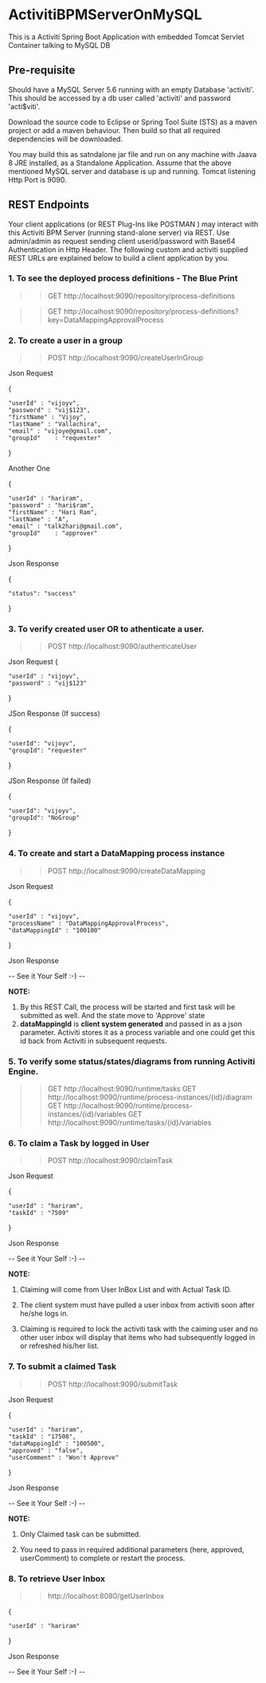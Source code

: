 # ActivitiBPMServerOnMySQL

This is a Activiti Spring Boot Application with embedded Tomcat Servlet Container talking to MySQL DB

## Pre-requisite

Should have a MySQL Server 5.6 running with an empty Database 'activiti'. This should be accessed by a db user called 'activiti' and password 'acti$viti'.

Download the source code to Eclipse or Spring Tool Suite (STS) as a maven project or add a maven behaviour. Then build so that all required dependencies will be downloaded.

You may build this as satndalone jar file and run on any machine with Jaava 8 JRE installed, as a Standalone Application. Assume that the above mentioned MySQL server and database is up and running. Tomcat listening Http Port is 9090. 

## REST Endpoints

Your client applications (or REST Plug-Ins like POSTMAN ) may interact with this Activiti BPM Server (running stand-alone server) via REST. Use admin/admin as request sending client userid/password with Base64 Authentication in Http Header. 
The following custom and activiti supplied REST URLs are explained below to build a client application by you. 


### 1. To see the deployed process definitions - The Blue Print


>> GET http://localhost:9090/repository/process-definitions

>> GET http://localhost:9090/repository/process-definitions?key=DataMappingApprovalProcess


### 2. To create a user in a group 

>> POST http://localhost:9090/createUserInGroup

Json Request

{

    "userId" : "vijoyv", 
    "password" : "vij$123", 
    "firstName" : "Vijoy", 
    "lastName" : "Vallachira",
    "email" : "vijoye@gmail.com", 
    "groupId"    : "requester"
    
}


Another One

{

    "userId" : "hariram", 
    "password" : "hari$ram", 
    "firstName" : "Hari Ram", 
    "lastName" : "A",
    "email" : "talk2hari@gmail.com", 
    "groupId"    : "approver"

}

Json Response

{

    "status": "success"
}

### 3. To verify created user OR to athenticate a user.

>> POST http://localhost:9090/authenticateUser

Json Request
{

    "userId" : "vijoyv", 
    "password" : "vij$123"
    
}

JSon Response (If success)

{

    "userId": "vijoyv",
    "groupId": "requester"
  
}

JSon Response (If failed)

{ 

    "userId": "vijoyv",
    "groupId": "NoGroup"
    
}

### 4.  To create and start a DataMapping process instance

>> POST http://localhost:9090/createDataMapping

Json Request

{

    "userId" : "vijoyv", 
    "processName" : "DataMappingApprovalProcess", 
    "dataMappingId" : "100100"
    
}

Json Response

-- See it Your Self :-) --


**NOTE:**
1. By this REST Call, the process will be started and first task will be submitted as well. And the state move to 'Approve' state
2. **dataMappingId** is **client system generated** and passed in as a json parameter. Activiti stores it as a process variable and one could get this id back from Activiti in subsequent requests.

### 5. To verify some status/states/diagrams from running Activiti Engine.

>> GET http://localhost:9090/runtime/tasks
>> GET http://localhost:9090/runtime/process-instances/{id}/diagram
>> GET http://localhost:9090/runtime/process-instances/{id}/variables
>> GET http://localhost:9090/runtime/tasks/{id}/variables


### 6. To claim a Task by logged in User

>> POST http://localhost:9090/claimTask


Json Request

{

    "userId" : "hariram",   
    "taskId" : "7509"       
}

Json Response

-- See it Your Self :-) --


**NOTE:**

1. Claiming will come from User InBox List and with Actual Task ID.

2. The client system must have pulled a user inbox from activiti soon after he/she logs in.

3. Claiming is required to lock the activiti task with the caiming user and no other user inbox will display that items who had subsequently logged in or refreshed his/her list.


### 7. To submit a claimed Task

>> POST http://localhost:9090/submitTask


Json Request

{

    "userId" : "hariram", 
    "taskId" : "17508", 
    "dataMappingId" : "100500", 
    "approved" : "false", 
    "userComment" : "Won't Approve" 
    
}

Json Response

-- See it Your Self :-) --

**NOTE:**

1. Only Claimed task can be submitted.

2. You need to pass in required additional parameters (here, approved, userComment) to complete or restart the process.


### 8. To retrieve User Inbox

>> http://localhost:8080/getUserInbox

{

    "userId" : "hariram"
    
}



Json Response

-- See it Your Self :-) --

